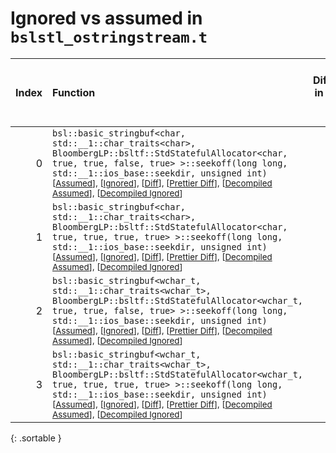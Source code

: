 # Ignored vs assumed in `bslstl_ostringstream.t`

<script src="../sorttable.js"></script>

|   Index | Function                                                                                                                                                                                                                                                                                                                                                                                                                             |   Difference in number of lines |   Function size difference in bytes |   Number of lines in assumed build |   Number of bytes in assumed build |   Number of lines in ignored build |   Number of bytes in ignored build |
|--------:|:-------------------------------------------------------------------------------------------------------------------------------------------------------------------------------------------------------------------------------------------------------------------------------------------------------------------------------------------------------------------------------------------------------------------------------------|--------------------------------:|------------------------------------:|-----------------------------------:|-----------------------------------:|-----------------------------------:|-----------------------------------:|
|       0 | `bsl::basic_stringbuf<char, std::__1::char_traits<char>, BloombergLP::bsltf::StdStatefulAllocator<char, true, true, false, true> >::seekoff(long long, std::__1::ios_base::seekdir, unsigned int)` <sup>\[[Assumed](0-assume)\], \[[Ignored](0-none)\], \[[Diff](0.diff.html)\], \[[Prettier Diff](0-diff.html)\], \[[Decompiled Assumed](0-assume-decompiled.txt)\], \[[Decompiled Ignored](0-none-decompiled.txt)\]</sup>          |                              -5 |                                 -16 |                                130 |                                480 |                                135 |                                496 |
|       1 | `bsl::basic_stringbuf<char, std::__1::char_traits<char>, BloombergLP::bsltf::StdStatefulAllocator<char, true, true, true, true> >::seekoff(long long, std::__1::ios_base::seekdir, unsigned int)` <sup>\[[Assumed](1-assume)\], \[[Ignored](1-none)\], \[[Diff](1.diff.html)\], \[[Prettier Diff](1-diff.html)\], \[[Decompiled Assumed](1-assume-decompiled.txt)\], \[[Decompiled Ignored](1-none-decompiled.txt)\]</sup>           |                              -5 |                                 -16 |                                130 |                                480 |                                135 |                                496 |
|       2 | `bsl::basic_stringbuf<wchar_t, std::__1::char_traits<wchar_t>, BloombergLP::bsltf::StdStatefulAllocator<wchar_t, true, true, false, true> >::seekoff(long long, std::__1::ios_base::seekdir, unsigned int)` <sup>\[[Assumed](2-assume)\], \[[Ignored](2-none)\], \[[Diff](2.diff.html)\], \[[Prettier Diff](2-diff.html)\], \[[Decompiled Assumed](2-assume-decompiled.txt)\], \[[Decompiled Ignored](2-none-decompiled.txt)\]</sup> |                              -8 |                                 -16 |                                148 |                                576 |                                156 |                                592 |
|       3 | `bsl::basic_stringbuf<wchar_t, std::__1::char_traits<wchar_t>, BloombergLP::bsltf::StdStatefulAllocator<wchar_t, true, true, true, true> >::seekoff(long long, std::__1::ios_base::seekdir, unsigned int)` <sup>\[[Assumed](3-assume)\], \[[Ignored](3-none)\], \[[Diff](3.diff.html)\], \[[Prettier Diff](3-diff.html)\], \[[Decompiled Assumed](3-assume-decompiled.txt)\], \[[Decompiled Ignored](3-none-decompiled.txt)\]</sup>  |                              -8 |                                 -16 |                                148 |                                576 |                                156 |                                592 |
{: .sortable }
